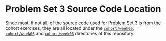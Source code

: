 # Problem Set 3 Source Code Location

Since most, if not all, of the source code used for Problem Set 3 is from the cohort exercises, they are all located under the [`cohort/week05`](../../cohort/week05), [`cohort/week06`](../../cohort/week06) and [`cohort/week08`](../../cohort/week08) directories of this repository.